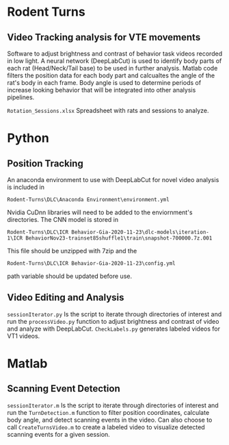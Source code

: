 # Rodent Turns
## Video Tracking analysis for VTE movements


Software to adjust brightness and contrast of behavior task videos recorded in low light. A neural network (DeepLabCut) is used to identify body parts of each rat (Head/Neck/Tail base) to be used in further analysis. Matlab code filters the position data for each body part and calcualtes the angle of the rat's body in each frame. Body angle is used to determine periods of increase looking behavior that will be integrated into other analysis pipelines.

<p>
<code>Rotation_Sessions.xlsx</code> Spreadsheet with rats and sessions to analyze.
</p>

<h1>Python</h1>
<h2>
Position Tracking  
</h2>

<p>
An anaconda environment to use with DeepLabCut for novel video analysis is included in 

    Rodent-Turns\DLC\Anaconda Environment\environment.yml
  
Nvidia CuDnn libraries will need to be added to the enviornment's directories. 
The CNN model is stored in 
  
    Rodent-Turns\DLC\ICR Behavior-Gia-2020-11-23\dlc-models\iteration-1\ICR BehaviorNov23-trainset85shuffle1\train\snapshot-700000.7z.001
  
This file should be unzipped with 7zip and the 
  
    Rodent-Turns\DLC\ICR Behavior-Gia-2020-11-23\config.yml
  
path variable should be updated before use.
</p>

<h2>
Video Editing and Analysis  
</h2>
<p>
<code>sessionIterator.py</code> Is the script to iterate through directories of interest and run the <code>processVideo.py</code> function to adjust brightness and contrast of video and analyze with DeepLabCut. <code>CheckLabels.py</code> generates labeled videos for VT1 videos.
</p>

<h1>Matlab</h1>
<h2>
Scanning Event Detection 
</h2>
<p>
<code>sessionIterator.m</code> Is the script to iterate through directories of interest and run the <code>TurnDetection.m</code> function to filter position coordinates, calculate body angle, and detect scanning events in the video. Can also choose to call <code>CreateTurnsVideo.m</code> to create a labeled video to visualize detected scanning events for a given session.
</p> 
  
